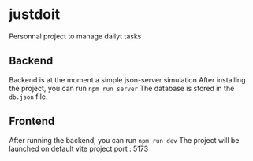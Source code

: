 # justdoit

Personnal project to manage dailyt tasks

## Backend

Backend is at the moment a simple json-server simulation
After installing the project, you can run `npm run server`
The database is stored in the `db.json` file.

## Frontend

After running the backend, you can run `npm run dev`
The project will be launched on default vite project port : 5173
